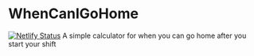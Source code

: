 # WhenCanIGoHome
[![Netlify Status](https://api.netlify.com/api/v1/badges/34829a64-6e8b-400f-90c2-0b86742770f3/deploy-status)](https://app.netlify.com/sites/condescending-agnesi-396c86/deploys)
A simple calculator for when you can go home after you start your shift 



